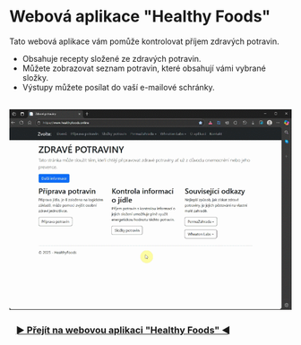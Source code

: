 # Webová aplikace "Healthy Foods"
Tato webová aplikace vám pomůže kontrolovat příjem zdravých potravin.
- Obsahuje recepty složené ze zdravých potravin.
- Můžete zobrazovat seznam potravin, které obsahují vámi vybrané složky.
- Výstupy můžete posílat do vaší e-mailové schránky.
<br>
<img src="./assets/healthy_foods_web.gif" alt="Webová aplikace Healthy Foods"/>
<h3>&nbsp;&nbsp;&nbsp;<a href="https://www.healthyfoods.online/">► Přejít na webovou aplikaci "Healthy Foods" ◄</a></h3>